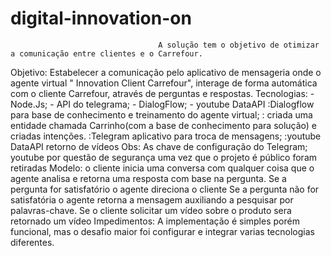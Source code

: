 # digital-innovation-on
                                     A solução tem o objetivo de otimizar a comunicação entre clientes e o Carrefour. 
Objetivo: Estabelecer a comunicação pelo aplicativo de mensageria onde o agente virtual " Innovation Client Carrefour", interage de forma automática com o cliente Carrefour, através de perguntas e respostas.
Tecnologias: 
	- Node.Js; 
	- API do telegrama;
	- DialogFlow; 
	- youtube DataAPI 
 :Dialogflow para base de conhecimento e treinamento do agente virtual; 
 : criada uma entidade chamada Carrinho(com a base de conhecimento para solução) e criadas intenções.
 :Telegram aplicativo para troca de mensagens; 
 :youtube DataAPI retorno de vídeos
Obs: As chave de configuração do Telegram; youtube por questão de segurança uma vez que o projeto é público foram retiradas
Modelo: 
	o cliente inicia uma conversa com qualquer coisa que o agente analisa e retorna uma resposta com base na pergunta.
	Se a pergunta for satisfatório o agente direciona o cliente
	Se a pergunta não for satisfatória o agente retorna a mensagem auxiliando a pesquisar por palavras-chave.
	Se o cliente solicitar um vídeo sobre o produto sera retornado um vídeo
Impedimentos:
	A implementação é simples porém funcional, mas o desafio maior foi configurar e integrar varias tecnologias diferentes.
